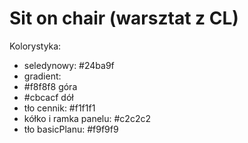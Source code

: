 # Sit on chair (warsztat z CL)

Kolorystyka:
- seledynowy: #24ba9f
- gradient:
- #f8f8f8 góra
- #cbcacf dół
- tło cennik: #f1f1f1
- kółko i ramka panelu: #c2c2c2
- tło basicPlanu: #f9f9f9

